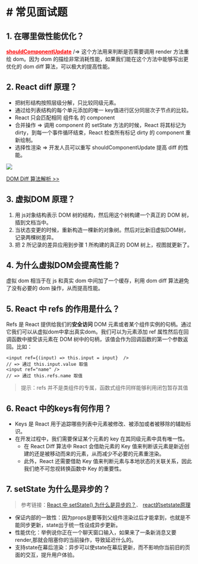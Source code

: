 # # 常见面试题

## 1. 在哪里做性能优化？

<b style="color:red;"><ins>shouldComponentUpdate</ins></b> /=> 这个方法用来判断是否需要调用 render 方法重绘 dom。因为 dom 的描绘非常消耗性能，如果我们能在这个方法中能够写出更优化的 dom diff 算法，可以极大的提高性能。

## 2. React diff 原理？

- 把树形结构按照层级分解，只比较同级元素。
- 通过给列表结构的每个单元添加的唯一 key值进行区分同层次子节点的比较。
- React 只会匹配相同 组件名 的 component 
- 合并操作 => 调用 component 的 setState 方法的时候，React 将其标记为 dirty，到每一个事件循环结束，React 检查所有标记 dirty 的 component 重新绘制。
- 选择性渲染 => 开发人员可以重写 shouldComponentUpdate 提高 diff 的性能。

![](/Users/lihongyao/Desktop/仓库/React/IMGS/diff.png)

[DOM Diff 算法解析 >>](https://blog.csdn.net/one_girl/article/details/81086289)

## 3. 虚拟DOM 原理？

1. 用 js对象结构表示 DOM 树的结构，然后用这个树构建一个真正的 DOM 树，插到文档当中。
2. 当状态变更的时候，重新构造一棵新的对象树。然后对比新旧虚拟DOM树，记录两棵树差异。
3. 把 2 所记录的差异应用到步骤 1 所构建的真正的 DOM 树上，视图就更新了。

## 4. 为什么虚拟DOM会提高性能？

虚拟 dom 相当于在 js 和真实 dom 中间加了一个缓存，利用 dom diff 算法避免了没有必要的 dom 操作，从而提高性能。

## 5. React 中 refs 的作用是什么？

Refs 是 React 提供给我们的**安全访问** DOM 元素或者某个组件实例的句柄。通过它我们可以从虚拟dom中拿出真实dom。我们可以为元素添加 ref 属性然后在回调函数中接受该元素在 DOM 树中的句柄，该值会作为回调函数的第一个参数返回。比如：

```react
<input ref={(input) => this.input = input}  />
// => 通过 this.input.value 取值
<input ref="name" />
// => 通过 this.refs.name 取值
```

> 提示：refs 并不是类组件的专属，函数式组件同样能够利用闭包暂存其值

## 6. React 中的keys有何作用？

- Keys 是 React 用于追踪哪些列表中元素被修改、被添加或者被移除的辅助标识。
- 在开发过程中，我们需要保证某个元素的 key 在其同级元素中具有唯一性。
  - 在 React Diff 算法中 React 会借助元素的 Key 值来判断该元素是新近创建的还是被移动而来的元素，从而减少不必要的元素重渲染。
  - 此外，React 还需要借助 Key 值来判断元素与本地状态的关联关系，因此我们绝不可忽视转换函数中 Key 的重要性。

## 7. setState 为什么是异步的？

>  参考链接：[React 中 setState() 为什么是异步的？](https://segmentfault.com/a/1190000013040438)、 [react的setstate原理](https://www.jianshu.com/p/89a04c132270)

- 保证内部的一致性：因为props是要等到父组件渲染过后才能拿到，也就是不能同步更新，state出于统一性设成异步更新。
- 性能优化：举例说你正在一个聊天窗口输入，如果来了一条新消息又要render,那就会阻塞你的当前操作，导致延迟什么的。
- 支持state在幕后渲染：异步可以使state在幕后更新，而不影响你当前旧的页面的交互，提升用户体验。





